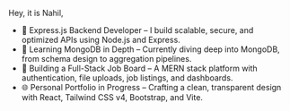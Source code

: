 

Hey, it is Nahil,

- 🔧 Express.js Backend Developer – I build scalable, secure, and optimized APIs using Node.js and Express.  
- 🧠 Learning MongoDB in Depth – Currently diving deep into MongoDB, from schema design to aggregation pipelines.  
- 💼 Building a Full-Stack Job Board – A MERN stack platform with authentication, file uploads, job listings, and dashboards.  
- 🌐 Personal Portfolio in Progress – Crafting a clean, transparent design with React, Tailwind CSS v4, Bootstrap, and Vite.


